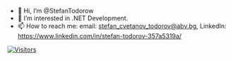 - 👋 Hi, I’m @StefanTodorow
- 👀 I’m interested in .NET Development.
- 📫 How to reach me: email: stefan_cvetanov_todorov@abv.bg, LinkedIn: https://www.linkedin.com/in/stefan-todorov-357a5319a/

[![Visitors](https://api.visitorbadge.io/api/visitors?path=https%3A%2F%2Fgithub.com%2FStefanTodorow&countColor=%23263759)](https://api.visitorbadge.io/api/visitors?path=https%3A%2F%2Fgithub.com%2FStefanTodorow&countColor=%23263759)
<!---
StefanTodorow/StefanTodorow is a ✨ special ✨ repository because its `README.md` (this file) appears on your GitHub profile.
You can click the Preview link to take a look at your changes.
--->
